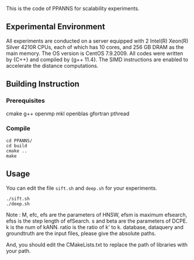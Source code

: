 This is the code of PPANNS for scalability experiments.


## Experimental Environment

All experiments are conducted on a server equipped with 2 Intel(R) Xeon(R) Silver 4210R CPUs, each of which has 10 cores, and 256 GB DRAM as the main memory. The OS version is CentOS 7.9.2009. All codes were written by {C++} and compiled by {g++ 11.4}. The SIMD instructions are enabled to accelerate the distance computations.

## Building Instruction

### Prerequisites

cmake g++ openmp mkl openblas gfortran pthread

### Compile

```
cd PPANNS/
cd build
cmake ..
make
```

## Usage

You can edit the file `sift.sh` and `deep.sh` for your experiments.
```
./sift.sh
./deep.sh
```

Note : M, efc, efs are the parameters of HNSW, efsm is maximum efsearch, efss is the step length of efSearch.
s and beta are the parameters of DCPE.
k is the num of kANN.
ratio is the ratio of k' to k.
database, dataquery and groundtruth are the input files, please give the absolute paths.

And, you should edit the CMakeLists.txt to replace the path of libraries with your path.
